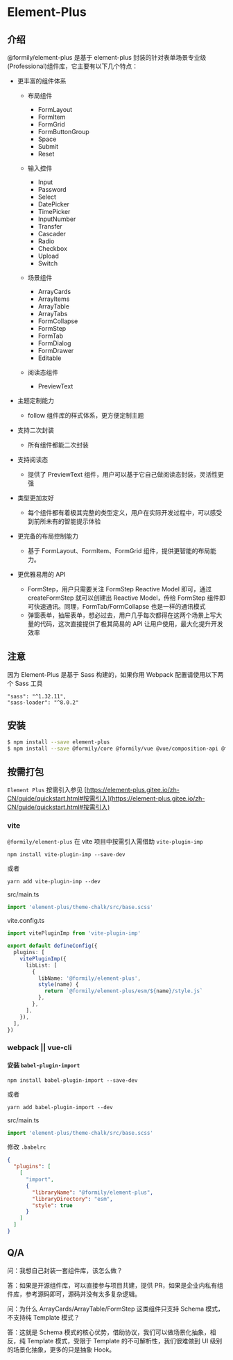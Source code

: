# Element-Plus

## 介绍

@formily/element-plus 是基于 element-plus 封装的针对表单场景专业级(Professional)组件库，它主要有以下几个特点：

- 更丰富的组件体系

  - 布局组件

    - FormLayout
    - FormItem
    - FormGrid
    - FormButtonGroup
    - Space
    - Submit
    - Reset

  - 输入控件
    - Input
    - Password
    - Select
    - DatePicker
    - TimePicker
    - InputNumber
    - Transfer
    - Cascader
    - Radio
    - Checkbox
    - Upload
    - Switch
  - 场景组件
    - ArrayCards
    - ArrayItems
    - ArrayTable
    - ArrayTabs
    - FormCollapse
    - FormStep
    - FormTab
    - FormDialog
    - FormDrawer
    - Editable
  - 阅读态组件
    - PreviewText

- 主题定制能力
  - follow 组件库的样式体系，更方便定制主题
- 支持二次封装
  - 所有组件都能二次封装
- 支持阅读态
  - 提供了 PreviewText 组件，用户可以基于它自己做阅读态封装，灵活性更强
- 类型更加友好
  - 每个组件都有着极其完整的类型定义，用户在实际开发过程中，可以感受到前所未有的智能提示体验
- 更完备的布局控制能力
  - 基于 FormLayout、FormItem、FormGrid 组件，提供更智能的布局能力。
- 更优雅易用的 API
  - FormStep，用户只需要关注 FormStep Reactive Model 即可，通过 createFormStep 就可以创建出 Reactive Model，传给 FormStep 组件即可快速通讯。同理，FormTab/FormCollapse 也是一样的通讯模式
  - 弹窗表单，抽屉表单，想必过去，用户几乎每次都得在这两个场景上写大量的代码，这次直接提供了极其简易的 API 让用户使用，最大化提升开发效率

## 注意

因为 Element-Plus 是基于 Sass 构建的，如果你用 Webpack 配置请使用以下两个 Sass 工具

```
"sass": "^1.32.11",
"sass-loader": "^8.0.2"
```

## 安装

```bash
$ npm install --save element-plus
$ npm install --save @formily/core @formily/vue @vue/composition-api @formily/element-plus
```

## 按需打包

`Element Plus` 按需引入参见 [https://element-plus.gitee.io/zh-CN/guide/quickstart.html#按需引入](https://element-plus.gitee.io/zh-CN/guide/quickstart.html#按需引入)

### vite

`@formily/element-plus` 在 vite 项目中按需引入需借助 `vite-plugin-imp`

```shell
npm install vite-plugin-imp --save-dev
```

或者

```shell
yarn add vite-plugin-imp --dev
```

src/main.ts

```ts
import 'element-plus/theme-chalk/src/base.scss'
```

vite.config.ts

```ts
import vitePluginImp from 'vite-plugin-imp'

export default defineConfig({
  plugins: [
    vitePluginImp({
      libList: [
        {
          libName: '@formily/element-plus',
          style(name) {
            return `@formily/element-plus/esm/${name}/style.js`
          },
        },
      ],
    }),
  ],
})
```

### webpack || vue-cli

#### 安装 `babel-plugin-import`

```shell
npm install babel-plugin-import --save-dev
```

或者

```shell
yarn add babel-plugin-import --dev
```

src/main.ts

```ts
import 'element-plus/theme-chalk/src/base.scss'
```

修改 `.babelrc`

```json
{
  "plugins": [
    [
      "import",
      {
        "libraryName": "@formily/element-plus",
        "libraryDirectory": "esm",
        "style": true
      }
    ]
  ]
}
```

## Q/A

问：我想自己封装一套组件库，该怎么做？

答：如果是开源组件库，可以直接参与项目共建，提供 PR，如果是企业内私有组件库，参考源码即可，源码并没有太多复杂逻辑。

问：为什么 ArrayCards/ArrayTable/FormStep 这类组件只支持 Schema 模式，不支持纯 Template 模式？

答：这就是 Schema 模式的核心优势，借助协议，我们可以做场景化抽象，相反，纯 Template 模式，受限于 Template 的不可解析性，我们很难做到 UI 级别的场景化抽象，更多的只是抽象 Hook。
